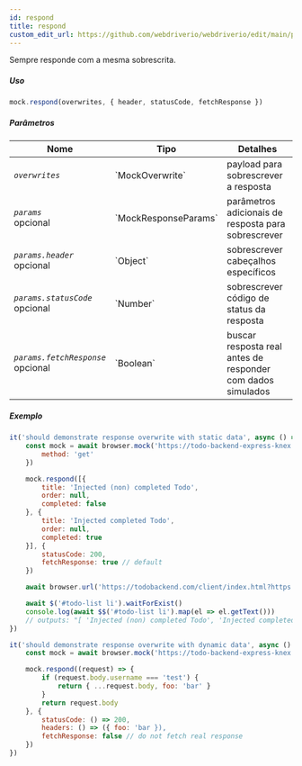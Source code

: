 ```yaml
---
id: respond
title: respond
custom_edit_url: https://github.com/webdriverio/webdriverio/edit/main/packages/webdriverio/src/commands/mock/respond.ts
---
```


Sempre responde com a mesma sobrescrita.

##### Uso

```js
mock.respond(overwrites, { header, statusCode, fetchResponse })
```

##### Parâmetros

<table>
  <thead>
    <tr>
      <th>Nome</th><th>Tipo</th><th>Detalhes</th>
    </tr>
  </thead>
  <tbody>
    <tr>
      <td><code><var>overwrites</var></code></td>
      <td>`MockOverwrite`</td>
      <td>payload para sobrescrever a resposta</td>
    </tr>
    <tr>
      <td><code><var>params</var></code><br /><span className="label labelWarning">opcional</span></td>
      <td>`MockResponseParams`</td>
      <td>parâmetros adicionais de resposta para sobrescrever</td>
    </tr>
    <tr>
      <td><code><var>params.header</var></code><br /><span className="label labelWarning">opcional</span></td>
      <td>`Object`</td>
      <td>sobrescrever cabeçalhos específicos</td>
    </tr>
    <tr>
      <td><code><var>params.statusCode</var></code><br /><span className="label labelWarning">opcional</span></td>
      <td>`Number`</td>
      <td>sobrescrever código de status da resposta</td>
    </tr>
    <tr>
      <td><code><var>params.fetchResponse</var></code><br /><span className="label labelWarning">opcional</span></td>
      <td>`Boolean`</td>
      <td>buscar resposta real antes de responder com dados simulados</td>
    </tr>
  </tbody>
</table>

##### Exemplo

```js title="respond.js"
it('should demonstrate response overwrite with static data', async () => {
    const mock = await browser.mock('https://todo-backend-express-knex.herokuapp.com/', {
        method: 'get'
    })

    mock.respond([{
        title: 'Injected (non) completed Todo',
        order: null,
        completed: false
    }, {
        title: 'Injected completed Todo',
        order: null,
        completed: true
    }], {
        statusCode: 200,
        fetchResponse: true // default
    })

    await browser.url('https://todobackend.com/client/index.html?https://todo-backend-express-knex.herokuapp.com/')

    await $('#todo-list li').waitForExist()
    console.log(await $$('#todo-list li').map(el => el.getText()))
    // outputs: "[ 'Injected (non) completed Todo', 'Injected completed Todo' ]"
})

it('should demonstrate response overwrite with dynamic data', async () => {
    const mock = await browser.mock('https://todo-backend-express-knex.herokuapp.com/')

    mock.respond((request) => {
        if (request.body.username === 'test') {
            return { ...request.body, foo: 'bar' }
        }
        return request.body
    }, {
        statusCode: () => 200,
        headers: () => ({ foo: 'bar }),
        fetchResponse: false // do not fetch real response
    })
})
```
